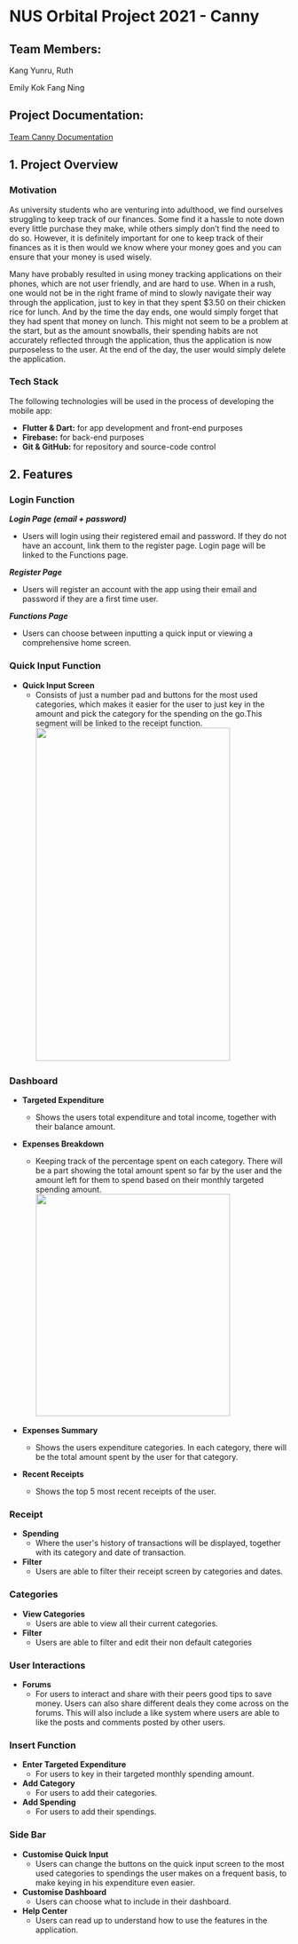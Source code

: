 # NUS Orbital Project 2021 - Canny

## Team Members:
Kang Yunru, Ruth

Emily Kok Fang Ning

## Project Documentation:
[Team Canny Documentation](https://docs.google.com/document/d/1WoM_8MpcHSbMwac13FGqDmxby7W3UP0leAfCGIvcXTU/edit?usp=sharing)

## 1. Project Overview
### Motivation
As university students who are venturing into adulthood, we find ourselves struggling to keep track of our finances. Some find it a hassle to note down every little purchase they make, while others simply don’t find the need to do so. However, it is definitely important for one to keep track of their finances as it is then would we know where your money goes and you can ensure that your money is used wisely.

Many have probably resulted in using money tracking applications on their phones, which are not user friendly, and are hard to use. When in a rush, one would not be in the right frame of mind to slowly navigate their way through the application, just to key in that they spent $3.50 on their chicken rice for lunch. And by the time the day ends, one would simply forget that they had spent that money on lunch. This might not seem to be a problem at the start, but as the amount snowballs, their spending habits are not accurately reflected through the application, thus the application is now purposeless to the user. At the end of the day, the user would simply delete the application.

### Tech Stack
The following technologies will be used in the process of developing the mobile app:
* **Flutter & Dart:** for app development and front-end purposes
* **Firebase:** for back-end purposes
* **Git & GitHub:** for repository and source-code control

## 2. Features
### Login Function
***Login Page (email + password)***
* Users will login using their registered email and password. If they do not have an account, link them to the register page. Login page will be linked to the Functions page.

***Register Page***
* Users will register an account with the app using their email and password if they are a first time user.

***Functions Page***
* Users can choose between inputting a quick input or viewing a comprehensive home screen. 

### Quick Input Function
* **Quick Input Screen**
  * Consists of just a number pad and buttons for the most used categories, which makes it easier for the user to just key in the amount and pick the category for the spending on the go.This segment will be linked to the receipt function.
    <img src="https://github.com/ruthkangyr/Canny/blob/main/styles/images/quick%20input.jpg?raw=true" height="600" width="350">

### Dashboard
* **Targeted Expenditure**
  * Shows the users total expenditure and total income, together with their balance amount.
* **Expenses Breakdown**
  * Keeping track of the percentage spent on each category. There will be a part showing the total amount spent so far by the user and the amount left for them to spend based on their monthly targeted spending amount.
    <img src="https://github.com/ruthkangyr/Canny/blob/main/styles/images/expense%20breakdown%20card.gif?raw=true" height="400" width="350">

* **Expenses Summary**
  * Shows the users expenditure categories. In each category, there will be the total amount spent by the user for that category.
* **Recent Receipts**
  * Shows the top 5 most recent receipts of the user.

### Receipt
* **Spending**
  * Where the user's history of transactions will be displayed, together with its category and date of transaction. 
* **Filter**
  * Users are able to filter their receipt screen by categories and dates.

### Categories
* **View Categories**
  * Users are able to view all their current categories.
* **Filter**
  * Users are able to filter and edit their non default categories

### User Interactions
* **Forums**
  * For users to interact and share with their peers good tips to save money. Users can also share different deals they come across on the forums. This will also include a like system where users are able to like the posts and comments posted by other users.

### Insert Function
* **Enter Targeted Expenditure**
  * For users to key in their targeted monthly spending amount.
* **Add Category**
  * For users to add their categories. 
* **Add Spending**
  * For users to add their spendings.

### Side Bar
* **Customise Quick Input**
  * Users can change the buttons on the quick input screen to the most used categories to spendings the user makes on a frequent basis, to make keying in his expenditure even easier.
* **Customise Dashboard**
  * Users can choose what to include in their dashboard.
* **Help Center**
  * Users can read up to understand how to use the features in the application.
